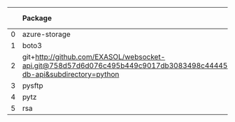 <!-- markdown-link-check-disable -->

|    | Package                                                                                                                       | Version in 4.2.0     | Version in 4.3.0     | Status   |
|---:|:------------------------------------------------------------------------------------------------------------------------------|:---------------------|:---------------------|:---------|
|  0 | azure-storage                                                                                                                 | 0.36.0               | 0.36.0               |          |
|  1 | boto3                                                                                                                         | 1.17.96              | 1.17.96              |          |
|  2 | git+http://github.com/EXASOL/websocket-api.git@758d57d6d076c495b449c9017db3083498c44445#egg=exasol-db-api&subdirectory=python | No version specified | No version specified |          |
|  3 | pysftp                                                                                                                        | 0.2.9                | 0.2.9                |          |
|  4 | pytz                                                                                                                          | 2021.1               | 2021.1               |          |
|  5 | rsa                                                                                                                           | 4.5                  | 4.5                  |          |